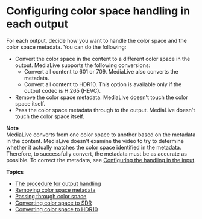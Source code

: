 # Configuring color space handling in each output<a name="output-handling"></a>

For each output, decide how you want to handle the color space and the color space metadata\. You can do the following:
+ Convert the color space in the content to a different color space in the output\. MediaLive supports the following conversions:
  + Convert all content to 601 or 709\. MediaLive also converts the metadata\.
  + Convert all content to HDR10\. This option is available only if the output codec is H\.265 \(HEVC\)\.
+ Remove the color space metadata\. MediaLive doesn't touch the color space itself\.
+ Pass the color space metadata through to the output\. MediaLive doesn't touch the color space itself\.

**Note**  
MediaLive converts from one color space to another based on the metadata in the content\. MediaLive doesn't examine the video to try to determine whether it actually matches the color space identified in the metadata\. Therefore, to successfully convert, the metadata must be as accurate as possible\. To correct the metadata, see [Configuring the handling in the input](input-handling.md)\.

**Topics**
+ [The procedure for output handling](colorspace-output-procedure.md)
+ [Removing color space metadata](colorspace-output-remove.md)
+ [Passing through color space](colorspace-output-passthrough.md)
+ [Converting color space to SDR](colorspace-output-sdr.md)
+ [Converting color space to HDR10](colorspace-output-hdr10.md)